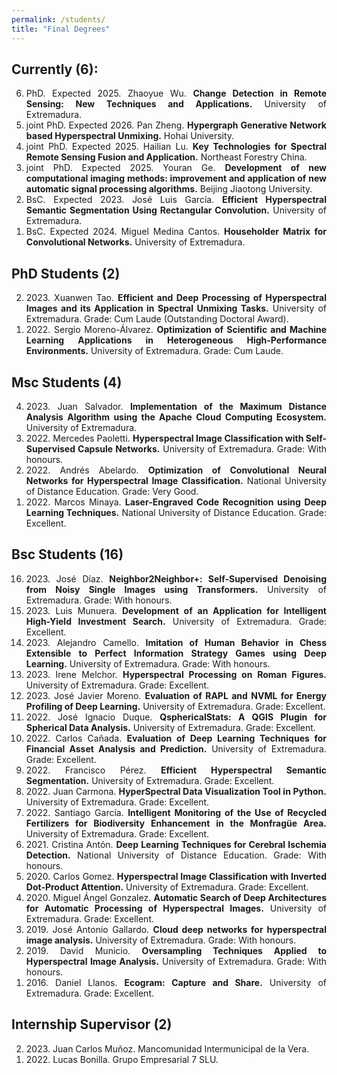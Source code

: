 ```yaml
---
permalink: /students/
title: "Final Degrees"
---
```


<style>
  ol {
    text-align: justify;
  }
  li {
    text-align: justify;
  }
</style>

## Currently (6):
<ol reversed>
    <li> PhD. Expected 2025. Zhaoyue Wu. <b>Change Detection in Remote Sensing: New Techniques and Applications.</b> University of Extremadura.</li>
    <li> joint PhD. Expected 2026. Pan Zheng. <b>Hypergraph Generative Network based Hyperspectral Unmixing.</b> Hohai University.</li>
    <li> joint PhD. Expected 2025. Hailian Lu. <b> Key Technologies for Spectral Remote Sensing Fusion and Application.</b> Northeast Forestry China.</li>
    <li> joint PhD. Expected 2025. Youran Ge. <b>Development of new computational imaging methods: improvement and application of new automatic signal processing algorithms.</b> Beijing Jiaotong University.</li>
    <li> BsC. Expected 2023. José Luis García. <b>Efficient Hyperspectral Semantic Segmentation Using Rectangular Convolution.</b> University of Extremadura.</li>
    <li> BsC. Expected 2024. Miguel Medina Cantos. <b>Householder Matrix for Convolutional Networks.</b> University of Extremadura.</li>
</ol>


## PhD Students (2)
<ol reversed>
  <li> 2023. Xuanwen Tao. <b>Efficient and Deep Processing of Hyperspectral Images and its Application in Spectral Unmixing Tasks.</b> University of Extremadura. Grade: Cum Laude (Outstanding Doctoral Award).</li>
  <li> 2022. Sergio Moreno-Álvarez. <b>Optimization of Scientific and Machine Learning Applications in Heterogeneous High-Performance Environments.</b> University of Extremadura. Grade: Cum Laude.</li>
</ol>

<!--
## joint PhD Students (2)
<ol reversed>
  <li> 2023. Xuanwen Tao. <b>Efficient and Deep Processing of Hyperspectral Images and its Application in Spectral Unmixing Tasks.</b> University of Extremadura. Grade: Cum Laude (Outstanding Doctoral Award).</li>
  <li> 2022. Sergio Moreno-Álvarez. <b>Optimization of Scientific and Machine Learning Applications in Heterogeneous High-Performance Environments.</b> University of Extremadura. Grade: Cum Laude.</li>
</ol>
-->

## Msc Students (4)
<ol reversed>
    <li> 2023. Juan Salvador. <b>Implementation of the Maximum Distance Analysis Algorithm using the Apache Cloud Computing Ecosystem.</b> University of Extremadura.</li>
    <li> 2022. Mercedes Paoletti. <b>Hyperspectral Image Classification with Self-Supervised Capsule Networks.</b> University of Extremadura. Grade: With honours.</li>
    <li> 2022. Andrés Abelardo. <b>Optimization of Convolutional Neural Networks for Hyperspectral Image Classification.</b> National University of Distance Education. Grade: Very Good.</li>
    <li> 2022. Marcos Minaya. <b>Laser-Engraved Code Recognition using Deep Learning Techniques.</b> National University of Distance Education. Grade: Excellent.</li>
</ol>

## Bsc Students (16)
<ol reversed>
    <li> 2023. José Díaz. <b>Neighbor2Neighbor+: Self-Supervised Denoising from Noisy Single Images using Transformers.</b> University of Extremadura. Grade: With honours.</li>
    <li> 2023. Luis Munuera. <b>Development of an Application for Intelligent High-Yield Investment Search.</b> University of Extremadura. Grade: Excellent.</li>
    <li> 2023. Alejandro Camello. <b>Imitation of Human Behavior in Chess Extensible to Perfect Information Strategy Games using Deep Learning.</b> University of Extremadura. Grade: With honours.</li>
    <li> 2023. Irene Melchor. <b>Hyperspectral Processing on Roman Figures.</b> University of Extremadura. Grade: Excellent.</li>
    <li> 2023. José Javier Moreno. <b>Evaluation of RAPL and NVML for Energy Profiling of Deep Learning.</b> University of Extremadura. Grade: Excellent.</li>
    <li> 2022. José Ignacio Duque. <b>QsphericalStats: A QGIS Plugin for Spherical Data Analysis.</b> University of Extremadura. Grade: Excellent.</li>
    <li> 2022. Carlos Cañada. <b>Evaluation of Deep Learning Techniques for Financial Asset Analysis and Prediction.</b> University of Extremadura. Grade: Excellent.</li>
    <li> 2022. Francisco Pérez. <b>Efficient Hyperspectral Semantic Segmentation.</b> University of Extremadura. Grade: Excellent.</li>
    <li> 2022. Juan Carmona. <b>HyperSpectral Data Visualization Tool in Python.</b> University of Extremadura. Grade: Excellent.</li>
    <li> 2022. Santiago García. <b>Intelligent Monitoring of the Use of Recycled Fertilizers for Biodiversity Enhancement in the Monfragüe Area.</b> University of Extremadura. Grade: Excellent.</li>
    <li> 2021. Cristina Antón. <b>Deep Learning Techniques for Cerebral Ischemia Detection.</b> National University of Distance Education. Grade: With honours.</li>
    <li> 2020. Carlos Gomez. <b>Hyperspectral Image Classification with Inverted Dot-Product Attention.</b> University of Extremadura. Grade: Excellent.</li>
    <li> 2020. Miguel Ángel Gonzalez. <b>Automatic Search of Deep Architectures for Automatic Processing of Hyperspectral Images.</b> University of Extremadura. Grade: Excellent.</li>
    <li> 2019. José Antonio Gallardo. <b>Cloud deep networks for hyperspectral image analysis.</b> University of Extremadura. Grade: With honours.</li>
    <li> 2019. David Municio. <b>Oversampling Techniques Applied to Hyperspectral Image Analysis.</b> University of Extremadura.</b> Grade: With honours.</li>
    <li> 2016. Daniel Llanos. <b>Ecogram: Capture and Share.</b> University of Extremadura. Grade: Excellent.</li>
</ol>

## Internship Supervisor  (2)
<ol reversed>
    <li> 2023. Juan Carlos Muñoz. Mancomunidad Intermunicipal de la Vera.</li>
    <li> 2022. Lucas Bonilla. Grupo Empresarial 7 SLU.</li>
</ol>
